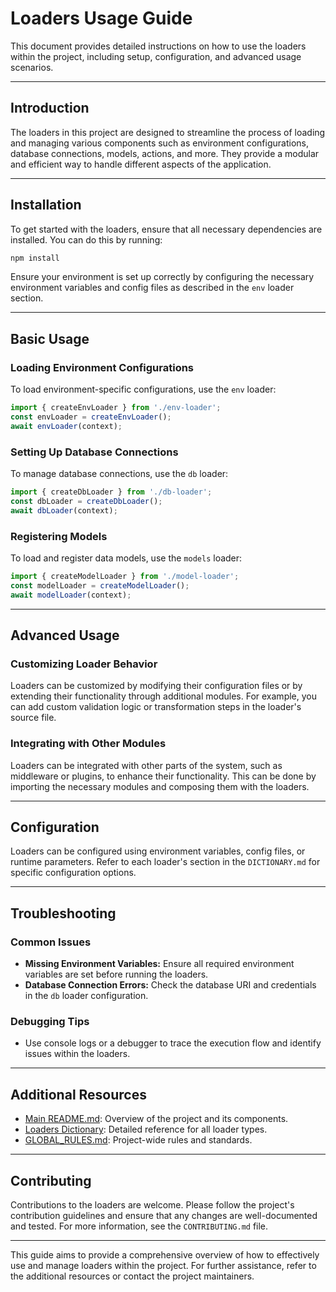 # Loaders Usage Guide

This document provides detailed instructions on how to use the loaders within the project, including setup, configuration, and advanced usage scenarios.

---

## Introduction

The loaders in this project are designed to streamline the process of loading and managing various components such as environment configurations, database connections, models, actions, and more. They provide a modular and efficient way to handle different aspects of the application.

---

## Installation

To get started with the loaders, ensure that all necessary dependencies are installed. You can do this by running:

```bash
npm install
```

Ensure your environment is set up correctly by configuring the necessary environment variables and config files as described in the `env` loader section.

---

## Basic Usage

### Loading Environment Configurations

To load environment-specific configurations, use the `env` loader:

```js
import { createEnvLoader } from './env-loader';
const envLoader = createEnvLoader();
await envLoader(context);
```

### Setting Up Database Connections

To manage database connections, use the `db` loader:

```js
import { createDbLoader } from './db-loader';
const dbLoader = createDbLoader();
await dbLoader(context);
```

### Registering Models

To load and register data models, use the `models` loader:

```js
import { createModelLoader } from './model-loader';
const modelLoader = createModelLoader();
await modelLoader(context);
```

---

## Advanced Usage

### Customizing Loader Behavior

Loaders can be customized by modifying their configuration files or by extending their functionality through additional modules. For example, you can add custom validation logic or transformation steps in the loader's source file.

### Integrating with Other Modules

Loaders can be integrated with other parts of the system, such as middleware or plugins, to enhance their functionality. This can be done by importing the necessary modules and composing them with the loaders.

---

## Configuration

Loaders can be configured using environment variables, config files, or runtime parameters. Refer to each loader's section in the `DICTIONARY.md` for specific configuration options.

---

## Troubleshooting

### Common Issues

- **Missing Environment Variables:** Ensure all required environment variables are set before running the loaders.
- **Database Connection Errors:** Check the database URI and credentials in the `db` loader configuration.

### Debugging Tips

- Use console logs or a debugger to trace the execution flow and identify issues within the loaders.

---

## Additional Resources

- [Main README.md](../README.md): Overview of the project and its components.
- [Loaders Dictionary](DICTIONARY.md): Detailed reference for all loader types.
- [GLOBAL_RULES.md](../GLOBAL_RULES.md): Project-wide rules and standards.

---

## Contributing

Contributions to the loaders are welcome. Please follow the project's contribution guidelines and ensure that any changes are well-documented and tested. For more information, see the `CONTRIBUTING.md` file.

---

This guide aims to provide a comprehensive overview of how to effectively use and manage loaders within the project. For further assistance, refer to the additional resources or contact the project maintainers. 
